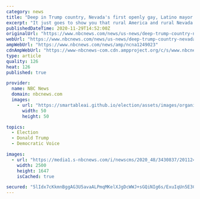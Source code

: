 ```yaml
---
category: news
title: "Deep in Trump country, Nevada's first openly gay, Latino mayor leads a blue-leaning city"
excerpt: "It just goes to show you that rural America and rural Nevada aren’t just monoliths,\" said Daniel Corona, mayor of West Wendover."
publishedDateTime: 2020-11-29T14:52:00Z
originalUrl: "https://www.nbcnews.com/news/us-news/deep-trump-country-nevada-s-first-openly-gay-latino-mayor-n1249023"
webUrl: "https://www.nbcnews.com/news/us-news/deep-trump-country-nevada-s-first-openly-gay-latino-mayor-n1249023"
ampWebUrl: "https://www.nbcnews.com/news/amp/ncna1249023"
cdnAmpWebUrl: "https://www-nbcnews-com.cdn.ampproject.org/c/s/www.nbcnews.com/news/amp/ncna1249023"
type: article
quality: 126
heat: 126
published: true

provider:
  name: NBC News
  domain: nbcnews.com
  images:
    - url: "https://smartableai.github.io/election/assets/images/organizations/nbcnews.com-50x50.jpg"
      width: 50
      height: 50

topics:
  - Election
  - Donald Trump
  - Democratic Voice

images:
  - url: "https://media1.s-nbcnews.com/i/newscms/2020_48/3430837/201124-nevada-blue-town-daniel-corona-mn-1608_68d4dd9544a529d76702ee23e89342d6.JPG"
    width: 2500
    height: 1647
    isCached: true

secured: "5lIdx7cKkmnBggAG3U5avaALPmqMKelXJgDcWWJ+sGQiNIg6s/ExuIqUn5E3CGtI2q2YAcsRkEGyjMt1b1khUGy1kinU8P35G9GhfZhFR+I+wFC2KyZtUfMvaMM0XmJcyL05Pky9rbiZvlwESW2jwwC+OzrG62GIEBMP+7Ug9SNP7+ASGiSS/OUu9yuYF3IRLfaeWDvaaZGwZkiRuuAKvCSHfd4ihcZiM4s2Ui3LD4O5aMtWh9uefmMn4eYFtyUphm+yTI1yZ7x84FMcGTfWSauzVRnzcRoUGufFBm4fVQXRqo7I4+bLmkETCKjCCCpfohdXJFUULbTP/2ZvDbFoqeLv+QAC9iGnzVSo7MWqaYo=;xeIQRd96o5xWnwYUvjbc7Q=="
---
```


